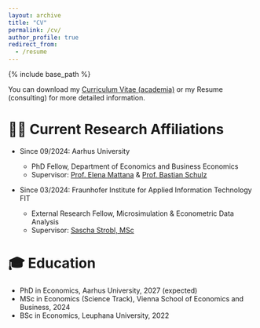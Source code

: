 ```yaml
---
layout: archive
title: "CV"
permalink: /cv/
author_profile: true
redirect_from:
  - /resume
---
```


{% include base_path %}

You can download my [Curriculum Vitae (academia)](/files/CV_Lohre) or my Resume (consulting) for more detailed information.

🧑‍💼 Current Research Affiliations
======
* Since 09/2024: Aarhus University
  * PhD Fellow, Department of Economics and Business Economics
  * Supervisor: [Prof. Elena Mattana](https://sites.google.com/site/elenamattana/home) & [Prof. Bastian Schulz](https://sites.google.com/site/schulzbastian/home)

* Since 03/2024: Fraunhofer Institute for Applied Information Technology FIT
  * External Research Fellow, Microsimulation & Econometric Data Analysis
  * Supervisor: [Sascha Strobl, MSc](https://www.fit.fraunhofer.de/de/geschaeftsfelder/mikrosimulation-und-oekonometrische-datenanalyse/team/strobl.html)

🎓 Education
======
* PhD in Economics, Aarhus University, 2027 (expected)
* MSc in Economics (Science Track), Vienna School of Economics and Business, 2024
* BSc in Economics, Leuphana University, 2022


